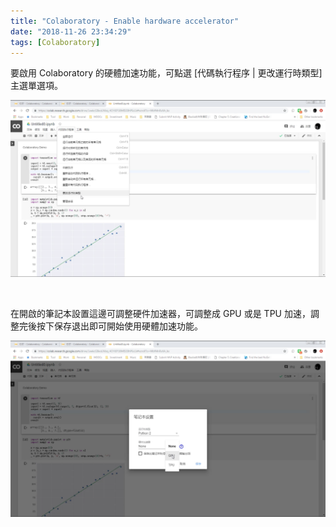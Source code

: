 ```yaml
---
title: "Colaboratory - Enable hardware accelerator"
date: "2018-11-26 23:34:29"
tags: [Colaboratory]
---
```



要啟用 Colaboratory 的硬體加速功能，可點選 [代碼執行程序 | 更改運行時類型] 主選單選項。  

<!-- More -->

![1.png](1.png)

<br/>


在開啟的筆記本設置這邊可調整硬件加速器，可調整成 GPU 或是 TPU 加速，調整完後按下保存退出即可開始使用硬體加速功能。  

![2.png](2.png)

<br/>
